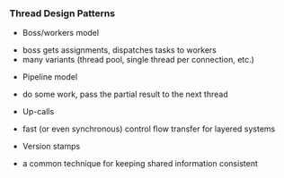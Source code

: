 ### Thread Design Patterns
* Boss/workers model
- boss gets assignments, dispatches tasks to workers
- many variants (thread pool, single thread per connection, etc.)
* Pipeline model
- do some work, pass the partial result to the next thread
* Up-calls
- fast (or even synchronous) control flow transfer for layered systems
* Version stamps
- a common technique for keeping shared information consistent

